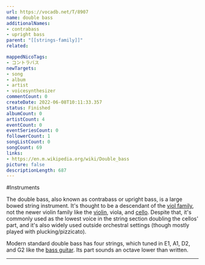 ```yaml
---
url: https://vocadb.net/T/8907
name: double bass
additionalNames: 
- contrabass
- upright bass
parent: "[[strings-family]]"
related:

mappedNicoTags:
- コントラバス
newTargets:
- song
- album
- artist
- voicesynthesizer
commentCount: 0
createDate: 2022-06-08T10:11:33.357
status: Finished
albumCount: 0
artistCount: 4
eventCount: 0
eventSeriesCount: 0
followerCount: 1
songListCount: 0
songCount: 69
links: 
- https://en.m.wikipedia.org/wiki/Double_bass
picture: false
descriptionLength: 687
---
```


#Instruments

The double bass, also known as contrabass or upright bass, is a large bowed string instrument. It's thought to be a descendant of the [viol family](https://en.wikipedia.org/wiki/Viol), not the newer violin family like the [violin](https://vocadb.net/T/459), viola, and [cello](https://vocadb.net/T/4815). Despite that, it's commonly used as the lowest voice in the string section doubling the cellos' part, and it's also widely used outside orchestral settings (though mostly played with plucking/pizzicato).

Modern standard double bass has four strings, which tuned in E1,  A1, D2, and G2 like the [bass guitar](https://vocadb.net/T/1656). Its part sounds an octave lower than written.

---

